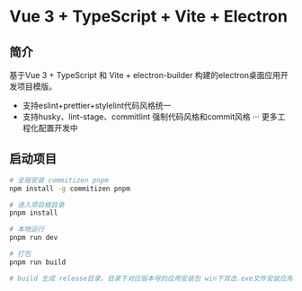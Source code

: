 # Vue 3 + TypeScript + Vite + Electron

## 简介

基于Vue 3 + TypeScript 和 Vite + electron-builder 构建的electron桌面应用开发项目模版。

- 支持eslint+prettier+stylelint代码风格统一
- 支持husky、lint-stage、commitlint 强制代码风格和commit风格
  ··· 更多工程化配置开发中

## 启动项目

```bash
# 全局安装 commitizen pnpm
npm install -g commitizen pnpm

# 进入项目根目录
pnpm install

# 本地运行
pnpm run dev

# 打包
pnpm run build

# build 生成 release目录，目录下对应版本号的应用安装包 win下双击.exe文件安装应用
```
